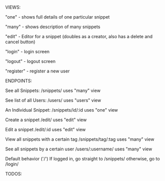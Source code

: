 VIEWS:

  "one" - shows full details of one particular snippet

  "many" - shows description of many snippets

  "edit" - Editor for a snippet (doubles as a creator, also has a delete and cancel button)

  "login" - login screen

  "logout" - logout screen

  "register" - register a new user



ENDPOINTS:

See all Snippets:
  /snippets/
  uses "many" view

See list of all Users:
  /users/
  uses "users" view

An Individual Snippet:
  /snippets/id/:id
  uses "one" view

Create a snippet
  /edit/
  uses "edit" view

Edit a snippet
  /edit/:id
  uses "edit" view

View all snippets with a certain tag
  /snippets/tag/:tag
  uses "many" view


See all snippets by a certain user
  /users/:username/
  uses "many" view

Default behavior ('/')
If logged in, go straight to /snippets/
otherwise, go to /login/


TODOS:
